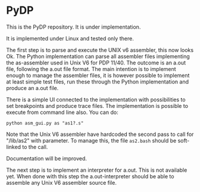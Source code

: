 # PyDP

This is the PyDP repository. It is under implementation.

It is implemented under Linux and tested only there.

The first step is to parse and execute the UNIX v6 assembler, this now looks Ok.
The Python implementation can parse all assembler files implementing the as-assembler
used in Unix V6 for PDP 11/40. The outcome is an a.out file, following the a.out file
format. The main intention is to implement enough to manage the assembler files, 
it is however possible to implement at least simple test files, run these through 
the Python implementation and produce an a.out file.

There is a simple UI connected to the implementation with possibilities to set 
breakpoints and produce trace files. The implementation is possible to execute from
command line also. You can do:

    python asm_gui.py as "as1?.s"

Note that the Unix V6 assembler have hardcoded the second pass to call for "/lib/as2"
with parameter. To manage this, the file `as2.bash` should be soft-linked to the call.

Documentation will be improved.

The next step is to implement an interpreter for a.out. This is not available yet.
When done with this step the a.out-interpreter should be able to assemble any Unix V6 
assembler source file.
